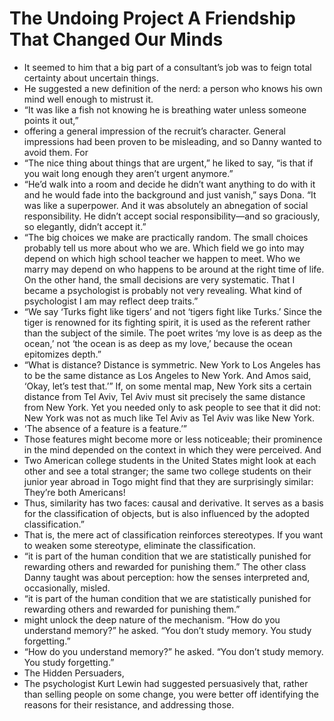 # The Undoing Project A Friendship That Changed Our Minds
- It seemed to him that a big part of a consultant’s job was to feign total certainty about uncertain things.
- He suggested a new definition of the nerd: a person who knows his own mind well enough to mistrust it.
- “It was like a fish not knowing he is breathing water unless someone points it out,”
- offering a general impression of the recruit’s character. General impressions had been proven to be misleading, and so Danny wanted to avoid them. For
- “The nice thing about things that are urgent,” he liked to say, “is that if you wait long enough they aren’t urgent anymore.”
- “He’d walk into a room and decide he didn’t want anything to do with it and he would fade into the background and just vanish,” says Dona. “It was like a superpower. And it was absolutely an abnegation of social responsibility. He didn’t accept social responsibility—and so graciously, so elegantly, didn’t accept it.”
- “The big choices we make are practically random. The small choices probably tell us more about who we are. Which field we go into may depend on which high school teacher we happen to meet. Who we marry may depend on who happens to be around at the right time of life. On the other hand, the small decisions are very systematic. That I became a psychologist is probably not very revealing. What kind of psychologist I am may reflect deep traits.”
- “We say ‘Turks fight like tigers’ and not ‘tigers fight like Turks.’ Since the tiger is renowned for its fighting spirit, it is used as the referent rather than the subject of the simile. The poet writes ‘my love is as deep as the ocean,’ not ‘the ocean is as deep as my love,’ because the ocean epitomizes depth.”
- “What is distance? Distance is symmetric. New York to Los Angeles has to be the same distance as Los Angeles to New York. And Amos said, ‘Okay, let’s test that.’” If, on some mental map, New York sits a certain distance from Tel Aviv, Tel Aviv must sit precisely the same distance from New York. Yet you needed only to ask people to see that it did not: New York was not as much like Tel Aviv as Tel Aviv was like New York.
- ‘The absence of a feature is a feature.’”
- Those features might become more or less noticeable; their prominence in the mind depended on the context in which they were perceived. And
- Two American college students in the United States might look at each other and see a total stranger; the same two college students on their junior year abroad in Togo might find that they are surprisingly similar: They’re both Americans!
- Thus, similarity has two faces: causal and derivative. It serves as a basis for the classification of objects, but is also influenced by the adopted classification.”
- That is, the mere act of classification reinforces stereotypes. If you want to weaken some stereotype, eliminate the classification.
- “it is part of the human condition that we are statistically punished for rewarding others and rewarded for punishing them.” The other class Danny taught was about perception: how the senses interpreted and, occasionally, misled.
- “it is part of the human condition that we are statistically punished for rewarding others and rewarded for punishing them.”
- might unlock the deep nature of the mechanism. “How do you understand memory?” he asked. “You don’t study memory. You study forgetting.”
- “How do you understand memory?” he asked. “You don’t study memory. You study forgetting.”
- The Hidden Persuaders,
- The psychologist Kurt Lewin had suggested persuasively that, rather than selling people on some change, you were better off identifying the reasons for their resistance, and addressing those.
